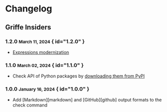 # Changelog

## Griffe Insiders

### 1.2.0 <small>March 11, 2024</small> { id="1.2.0" }

- [Expressions modernization](../expressions.md#modernization)

### 1.1.0 <small>March 02, 2024</small> { id="1.1.0" }

- Check API of Python packages by [downloading them from PyPI](../checking.md#using-pypi)

### 1.0.0 <small>January 16, 2024</small> { id="1.0.0" }

- Add [Markdown][markdown] and [GitHub][github] output formats to the check command
